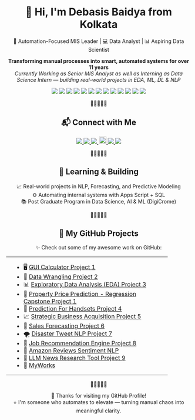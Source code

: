 <h1 align="center">👋 Hi, I'm Debasis Baidya from Kolkata </h1>

<p align="center">
  🚀 Automation-Focused MIS Leader | 💻 Data Analyst | 📊 Aspiring Data Scientist
</p>

<p align="center">
  <strong>Transforming manual processes into smart, automated systems for over 11 years</strong><br>
  <i>Currently Working as Senior MIS Analyst as well as Interning as Data Science Intern — building real-world projects in EDA, ML, DL & NLP</i>
</p>

<p align="center">
  <img src="https://img.shields.io/badge/Python-Data_Science_|_Analytics-3776AB?logo=python&logoColor=white&style=flat-square" />
  <img src="https://img.shields.io/badge/SQL-Queries-4479A1?logo=mysql&logoColor=white&style=flat-square" />
  <img src="https://img.shields.io/badge/Power%20BI-Visualization-yellow?logo=powerbi&logoColor=black&style=flat-square" />
  <img src="https://img.shields.io/badge/Tableau-Dashboards-005F9E?logo=tableau&logoColor=white&style=flat-square" />
  <img src="https://img.shields.io/badge/Google%20Sheets-Cloud AutoSave-34A853?logo=googlesheets&logoColor=white&style=flat-square" />
  <img src="https://img.shields.io/badge/Google%20Apps%20Script-Automation-4285F4?logo=google&logoColor=white&style=flat-square" />
  <img src="https://img.shields.io/badge/Streamlit-Apps-FF4B4B?logo=streamlit&logoColor=white&style=flat-square" />
  <img src="https://img.shields.io/badge/Excel-Advanced-217346?logo=microsoft-excel&logoColor=white&style=flat-square" />
  <img src="https://img.shields.io/badge/PowerPoint-Infographics-B7472A?logo=microsoft-powerpoint&logoColor=white&style=flat-square" />
  <img src="https://img.shields.io/badge/Canva-Designing-00C4CC?logo=canva&logoColor=white&style=flat-square" />
  <img src="https://img.shields.io/badge/Looker%20Studio-Reports-4285F4?logo=looker&logoColor=white&style=flat-square" />
  <img src="https://img.shields.io/badge/Google%20Sites-Intranet-34A853?logo=google&logoColor=white&style=flat-square" />
  <img src="https://img.shields.io/badge/Google%20Forms-Pre--Filled-4285F4?logo=googleforms&logoColor=white&style=flat-square" />
</p>

<p align="center">🌟🌟🌟🌟🌟</p>

<h2 align="center">📬 Connect with Me</h2>

<p align="center">
  <a href="https://www.linkedin.com/in/debasisbaidya" target="_blank">
    <img src="https://img.shields.io/badge/LinkedIn-Connect-blue?style=flat&logo=linkedin&logoColor=white" />
  </a>
  <a href="mailto:speak2debasis@gmail.com">
    <img src="https://img.shields.io/badge/Gmail-Mail_Me-red?style=flat&logo=gmail&logoColor=white" />
  </a>
  <a href="https://api.whatsapp.com/send?phone=918013316086&text=Hi%20Debasis!">
    <img src="https://img.shields.io/badge/WhatsApp-Chat-green?style=flat&logo=whatsapp&logoColor=white" />
  </a>
  <a href="https://github.com/DebasisBaidya-Kolkata-WB">
    <img src="https://visitor-badge.laobi.icu/badge?page_id=DebasisBaidya-Kolkata-WB" style="height:20px; margin-left: 2px;" />
  </a>
  <a href="https://github.com/DebasisBaidya-Kolkata-WB">
    <img src="https://img.shields.io/github/followers/DebasisBaidya-Kolkata-WB?label=Followers&style=flat&logo=github" />
  </a>
  <a href="https://github.com/DebasisBaidya-Kolkata-WB?tab=stars">
    <img src="https://img.shields.io/github/stars/DebasisBaidya-Kolkata-WB?affiliations=OWNER&label=Total%20Stars&style=flat&logo=github" />
  </a>
</p>

<p align="center">🌟🌟🌟🌟🌟</p>

<h2 align="center">🧠 Learning & Building</h2>

<p align="center">
  📈 Real-world projects in NLP, Forecasting, and Predictive Modeling<br>
  ⚙️ Automating internal systems with Apps Script + SQL<br>
  📚 Post Graduate Program in Data Science, AI & ML (DigiCrome)
</p>

<p align="center">🌟🌟🌟🌟🌟</p>

<h2 align="center">🚀 My GitHub Projects</h2>

<p align="center">✨ Check out some of my awesome work on GitHub:</p>

<table align="center">
  <tr>
    <td align="left" style="padding: 0 20px; max-width: 400px;">
      <ul>
        <li>🖥️ <a href="https://github.com/DebasisBaidya-Kolkata-WB/GUI-Calculator_Project-1">GUI Calculator Project 1</a></li>
        <li>🧹 <a href="https://github.com/DebasisBaidya-Kolkata-WB/Data-Wrangling_Project-2">Data Wrangling Project 2</a></li>
        <li>📊 <a href="https://github.com/DebasisBaidya-Kolkata-WB/EDA_Project-3">Exploratory Data Analysis (EDA) Project 3</a></li>
        <li>🏡 <a href="https://github.com/DebasisBaidya-Kolkata-WB/Property-Price-Prediction-Capstone_1.git">Property Price Prediction - Regression Capstone Project 1</a></li>
        <li>📱 <a href="https://github.com/DebasisBaidya-Kolkata-WB/Prediction_For_Handsets-Project-4">Prediction For Handsets Project 4</a></li>
        <li>📈 <a href="https://github.com/DebasisBaidya-Kolkata-WB/Strategic-Business-Acquisition_Project-5">Strategic Business Acquisition Project 5</a></li>
        <li>📅 <a href="https://github.com/DebasisBaidya-Kolkata-WB/Sales_Forecasting_Project-6">Sales Forecasting Project 6</a></li>
        <li>🌪️ <a href="https://github.com/DebasisBaidya-Kolkata-WB/Disaster-Tweet-NLP_Project-7">Disaster Tweet NLP Project 7</a></li>
        <li>💼 <a href="https://github.com/DebasisBaidya-Kolkata-WB/job-recommendation-engine-Project-8">Job Recommendation Engine Project 8</a></li>
        <li>🛒 <a href="https://github.com/DebasisBaidya-Kolkata-WB/Amazon_Reviews_Sentiment-NLP">Amazon Reviews Sentiment NLP</a></li>
        <li>📰 <a href="https://github.com/DebasisBaidya-Kolkata-WB/LLM-News-Research-Tool_Project-9">LLM News Research Tool Project 9</a></li>
        <li>📂 <a href="https://github.com/DebasisBaidya-Kolkata-WB/MyWorks">MyWorks</a></li>
      </ul>
    </td>
  </tr>
</table>

<p align="center">🌟🌟🌟🌟🌟</p>

<p align="center">
  🙏 Thanks for visiting my GitHub Profile!<br>
  ⭐ I'm someone who automates to elevate — turning manual chaos into meaningful clarity.
</p>




